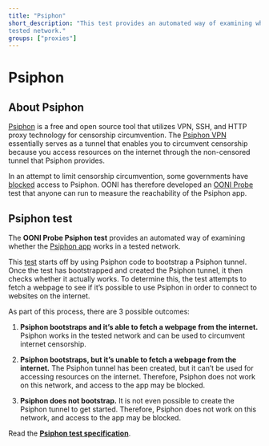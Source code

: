 ```yaml
---
title: "Psiphon"
short_description: "This test provides an automated way of examining whether Psiphon works in a
tested network."
groups: ["proxies"]
---
```


# Psiphon

## About Psiphon

[Psiphon](https://psiphon.ca/) is a free and open source tool that utilizes VPN, SSH, and HTTP proxy
technology for censorship circumvention. The [Psiphon VPN](https://psiphon.ca/en/download.html) essentially serves as a
tunnel that enables you to circumvent censorship because you access resources on
the internet through the non-censored tunnel that Psiphon provides. 

In an attempt to limit censorship circumvention, some governments have [blocked](https://ooni.org/post/iran-internet-censorship/#anonymity-and-circumvention-tools)
access to Psiphon. OONI has therefore developed an [OONI Probe](https://ooni.org/install/) test that anyone
can run to measure the reachability of the Psiphon app.

## Psiphon test

The **OONI Probe Psiphon test** provides an automated way of examining whether the
[Psiphon app](https://psiphon.ca/) works in a tested network.

This [test](https://github.com/ooni/probe-engine) starts off by using Psiphon
code to bootstrap a Psiphon tunnel. Once the test has bootstrapped and created
the Psiphon tunnel, it then checks whether it actually works. To determine this,
the test attempts to fetch a webpage to see if it’s possible to use Psiphon in
order to connect to websites on the internet. 

As part of this process, there are 3 possible outcomes:

1) **Psiphon bootstraps and it’s able to fetch a webpage from the internet.** Psiphon
works in the tested network and can be used to circumvent internet censorship.

2) **Psiphon bootstraps, but it’s unable to fetch a webpage from the internet.** The
Psiphon tunnel has been created, but it can’t be used for accessing resources on
the internet. Therefore, Psiphon does not work on this network, and access to
the app may be blocked.  

3) **Psiphon does not bootstrap.** It is not even possible to
create the Psiphon tunnel to get started. Therefore, Psiphon does not work on
this network, and access to the app may be blocked. 

Read the **[Psiphon test specification](https://github.com/ooni/spec/blob/master/nettests/ts-015-psiphon.md)**.

